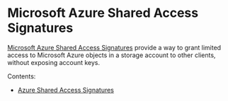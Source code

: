 # Microsoft Azure Shared Access Signatures

[Microsoft Azure Shared Access Signatures](https://docs.microsoft.com/en-us/azure/storage/common/storage-dotnet-shared-access-signature-part-1) provide a way to grant limited access to Microsoft Azure objects in a storage account to other clients, without exposing account keys.

Contents:


* [Azure Shared Access Signatures](/latest/reference/libs/azure/sas/docs/sas/)
